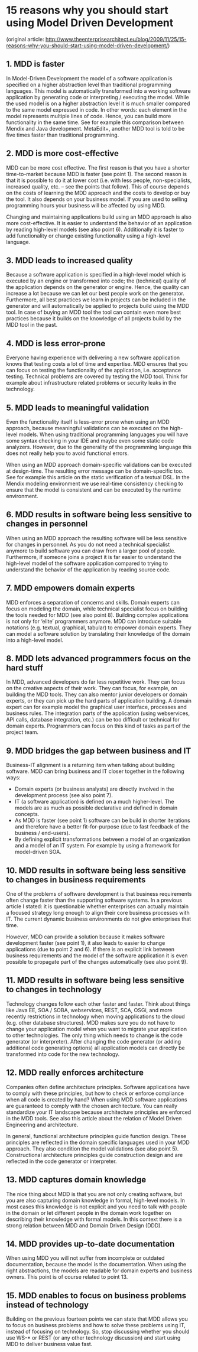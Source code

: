 # 15 reasons why you should start using Model Driven Development

(original article: http://www.theenterprisearchitect.eu/blog/2009/11/25/15-reasons-why-you-should-start-using-model-driven-development/)

## 1. MDD is faster

In Model-Driven Development the model of a software application is specified on a higher abstraction level than traditional programming languages. This model is automatically transformed into a working software application by generating code or interpreting / executing the model. While the used model is on a higher abstraction level it is much smaller compared to the same model expressed in code. In other words: each element in the model represents multiple lines of code. Hence, you can build more functionality in the same time. See for example this comparison between Mendix and Java development. MetaEdit+, another MDD tool is told to be five times faster than traditional programming.

## 2. MDD is more cost-effective

MDD can be more cost effective. The first reason is that you have a shorter time-to-market because MDD is faster (see point 1). The second reason is that it is possible to do it at lower cost (i.e. with less people, non-specialists, increased quality, etc. – see the points that follow). This of course depends on the costs of learning the MDD approach and the costs to develop or buy the tool. It also depends on your business model. If you are used to selling programming hours your business will be affected by using MDD.

Changing and maintaining applications build using an MDD approach is also more cost-effective. It is easier to understand the behavior of an application by reading high-level models (see also point 6). Additionally it is faster to add functionality or change existing functionality using a high-level language.

## 3. MDD leads to increased quality

Because a software application is specified in a high-level model which is executed by an engine or transformed into code; the (technical) quality of the application depends on the generator or engine. Hence, the quality can increase a lot because we can let our best people work on the generator. Furthermore, all best practices we learn in projects can be included in the generator and will automatically be applied to projects build using the MDD tool. In case of buying an MDD tool the tool can contain even more best practices because it builds on the knowledge of all projects build by the MDD tool in the past.

## 4. MDD is less error-prone

Everyone having experience with delivering a new software application knows that testing costs a lot of time and expertise. MDD ensures that you can focus on testing the functionality of the application, i.e. acceptance testing. Technical problems are covered by testing the MDD tool. Think for example about infrastructure related problems or security leaks in the technology.

## 5. MDD leads to meaningful validation

Even the functionality itself is less-error prone when using an MDD approach, because meaningful validations can be executed on the high-level models. When using traditional programming languages you will have some syntax checking in your IDE and maybe even some static code analyzers. However, due to the generality of the programming language this does not really help you to avoid functional errors.

When using an MDD approach domain-specific validations can be executed at design-time. The resulting error message can be domain-specific too. See for example this article on the static verification of a textual DSL. In the Mendix modeling environment we use real-time consistency checking to ensure that the model is consistent and can be executed by the runtime environment.

## 6. MDD results in software being less sensitive to changes in personnel

When using an MDD approach the resulting software will be less sensitive for changes in personnel. As you do not need a technical specialist anymore to build software you can draw from a larger pool of people. Furthermore, if someone joins a project it is far easier to understand the high-level model of the software application compared to trying to understand the behavior of the application by reading source code.

## 7. MDD empowers domain experts

MDD enforces a separation of concerns and skills. Domain experts can focus on modeling the domain, while technical specialist focus on building the tools needed for MDD (see also point 8). Building complex applications is not only for ‘elite’ programmers anymore. MDD can introduce suitable notations (e.g. textual, graphical, tabular) to empower domain experts. They can model a software solution by translating their knowledge of the domain into a high-level model.

## 8. MDD lets advanced programmers focus on the hard stuff

In MDD, advanced developers do far less repetitive work. They can focus on the creative aspects of their work. They can focus, for example, on building the MDD tools. They can also mentor junior developers or domain experts, or they can pick up the hard parts of application building. A domain expert can for example model the graphical user interface, processes and business rules. The integration parts of the application (using webservices, API calls, database integration, etc.) can be too difficult or technical for domain experts. Programmers can focus on this kind of tasks as part of the project team.

## 9. MDD bridges the gap between business and IT

Business-IT alignment is a returning item when talking about building software. MDD can bring business and IT closer together in the following ways:

- Domain experts (or business analysts) are directly involved in the development process (see also point 7).
- IT (a software application) is defined on a much higher-level. The models are as much as possible declarative and defined in domain concepts.
- As MDD is faster (see point 1) software can be build in shorter iterations and therefore have a better fit-for-purpose (due to fast feedback of the business / end-users).
- By defining explicit transformations between a model of an organization and a model of an IT system. For example by using a framework for model-driven SOA.

## 10. MDD results in software being less sensitive to changes in business requirements

One of the problems of software development is that business requirements often change faster than the supporting software systems. In a previous article I stated: it is questionable whether enterprises can actually maintain a focused strategy long enough to align their core business processes with IT. The current dynamic business environments do not give enterprises that time.

However, MDD can provide a solution because it makes software development faster (see point 1), it also leads to easier to change applications (due to point 2 and 6). If there is an explicit link between business requirements and the model of the software application it is even possible to propagate part of the changes automatically (see also point 9).

## 11. MDD results in software being less sensitive to changes in technology

Technology changes follow each other faster and faster. Think about things like Java EE, SOA / SOBA, webservices, REST, SCA, OSGi, and more recently restrictions in technology when moving applications to the cloud (e.g. other database structures). MDD makes sure you do not have to change your application model when you want to migrate your application to other technologies. The only thing which needs to change is the code generator (or interpreter). After changing the code generator (or adding additional code generating options) all application models can directly be transformed into code for the new technology.

## 12. MDD really enforces architecture

Companies often define architecture principles. Software applications have to comply with these principles, but how to check or enforce compliance when all code is created by hand? When using MDD software applications are guaranteed to comply with the chosen architecture. You can really standardize your IT landscape because architecture principles are enforced in the MDD tools. See also this article about the relation of Model Driven Engineering and architecture.

In general, functional architecture principles guide function design. These principles are reflected in the domain specific languages used in your MDD approach. They also condition the model validations (see also point 5). Constructional architecture principles guide construction design and are reflected in the code generator or interpreter.

## 13. MDD captures domain knowledge

The nice thing about MDD is that you are not only creating software, but you are also capturing domain knowledge in formal, high-level models. In most cases this knowledge is not explicit and you need to talk with people in the domain or let different people in the domain work together on describing their knowledge with formal models. In this context there is a strong relation between MDD and Domain Driven Design (DDD).

## 14. MDD provides up-to-date documentation

When using MDD you will not suffer from incomplete or outdated documentation, because the model is the documentation. When using the right abstractions, the models are readable for domain experts and business owners. This point is of course related to point 13.

## 15. MDD enables to focus on business problems instead of technology

Building on the previous fourteen points we can state that MDD allows you to focus on business problems and how to solve these problems using IT, instead of focusing on technology. So, stop discussing whether you should use WS-* or REST (or any other technology discussion) and start using MDD to deliver business value fast.
